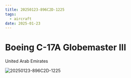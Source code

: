 ```yaml
---
title: 20250123-896C2D-1225
tags:
  - aircraft
date: 2025-01-23
---
```


# Boeing C-17A Globemaster III

United Arab Emirates

![20250123-896C2D-1225](/aircraft/20250123-896C2D-1225.jpg)